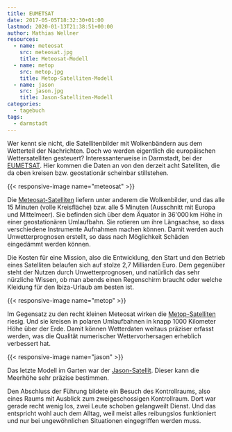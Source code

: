 ```yaml
---
title: EUMETSAT
date: 2017-05-05T18:32:30+01:00
lastmod: 2020-01-13T21:38:51+00:00
author: Mathias Wellner
resources:
  - name: meteosat
    src: meteosat.jpg
    title: Meteosat-Modell
  - name: metop
    src: metop.jpg
    title: Metop-Satelliten-Modell
  - name: jason
    src: jason.jpg
    title: Jason-Satelliten-Modell
categories:
  - tagebuch
tags: 
  - darmstadt
---
```

Wer kennt sie nicht, die Satellitenbilder mit Wolkenbändern aus dem Wetterteil der Nachrichten. Doch wo werden eigentlich die europäischen Wettersatelliten gesteuert? Interessanterweise in Darmstadt, bei der [EUMETSAT](http://www.eumetsat.int/website/home/index.html). Hier kommen die Daten an von den derzeit acht Satelliten, die da oben kreisen bzw. geostationär scheinbar stillstehen. 

{{< responsive-image name="meteosat" >}}

Die [Meteosat-Satelliten](http://www.eumetsat.int/website/home/Satellites/CurrentSatellites/Meteosat/index.html) liefern unter anderem die Wolkenbilder, und das alle 15 Minuten (volle Kreisfläche) bzw. alle 5 Minuten (Ausschnitt mit Europa und Mittelmeer). Sie befinden sich über dem Äquator in 36'000&thinsp;km Höhe in einer geostationären Umlaufbahn. Sie rotieren um ihre Längsachse, so dass verschiedene Instrumente Aufnahmen machen können. Damit werden auch Unwetterprognosen erstellt, so dass nach Möglichkeit Schäden eingedämmt werden können. 

Die Kosten für eine Mission, also die Entwicklung, den Start und den Betrieb eines Satelliten belaufen sich auf stolze 2,7 Milliarden Euro. Dem gegenüber steht der Nutzen durch Unwetterprognosen, und natürlich das sehr nürzliche Wissen, ob man abends einen Regenschirm braucht oder welche Kleidung für den Ibiza-Urlaub am besten ist. 

{{< responsive-image name="metop" >}}

Im Gegensatz zu den recht kleinen Meteosat wirken die [Metop-Satelliten](http://www.eumetsat.int/website/home/Satellites/CurrentSatellites/Metop/index.html) riesig. Und sie kreisen in polaren Umlaufbahnen in knapp 1000 Kilometer Höhe über der Erde. Damit können Wetterdaten weitaus präziser erfasst werden, was die Qualität numerischer Wettervorhersagen erheblich verbessert hat. 

{{< responsive-image name="jason" >}}

Das letzte Modell im Garten war der [Jason-Satellit](http://www.eumetsat.int/website/home/Satellites/CurrentSatellites/Jason2/index.html). Dieser kann die Meerhöhe sehr präzise bestimmen. 

Den Abschluss der Führung bildete ein Besuch des Kontrollraums, also eines Raums mit Ausblick zum zweigeschossigen Kontrollraum. Dort war gerade recht wenig los, zwei Leute schoben gelangweilt Dienst. Und das entspricht wohl auch dem Alltag, weil meist alles reibungslos funktioniert und nur bei ungewöhnlichen Situationen eingegriffen werden muss.
